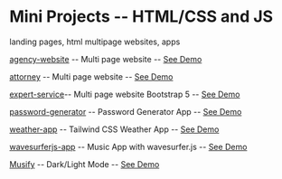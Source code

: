 # Mini Projects -- HTML/CSS and JS

landing pages, html multipage websites, apps

[agency-website](https://github.com/bushido2014/projects/tree/main/docs/agency-website) -- Multi page website -- [See Demo](https://bushido2014.github.io/projects/agency-website/)

[attorney](https://github.com/bushido2014/projects/tree/main/docs/attorney) -- Multi page website -- [See Demo](https://bushido2014.github.io/projects/attorney/)

[expert-service](https://github.com/bushido2014/projects/tree/main/docs/expert-service)-- Multi page website Bootstrap 5 -- [See Demo](https://bushido2014.github.io/projects/expert-service/)

[password-generator](https://github.com/bushido2014/projects/tree/main/docs/password-generator) -- Password Generator App -- [See Demo](https://bushido2014.github.io/projects/password-generator/)

[weather-app](https://github.com/bushido2014/projects/tree/main/docs/weather-app) -- Tailwind CSS Weather App -- [See Demo](https://bushido2014.github.io/projects/weather-app/)

[wavesurferjs-app](https://github.com/bushido2014/projects/tree/main/docs/wavesurferjs-app) -- Music App with wavesurfer.js -- [See Demo](https://bushido2014.github.io/projects/wavesurferjs-app/)

[Musify](https://github.com/bushido2014/projects/tree/main/docs/musify) -- Dark/Light Mode -- [See Demo](https://bushido2014.github.io/projects/musify/)





